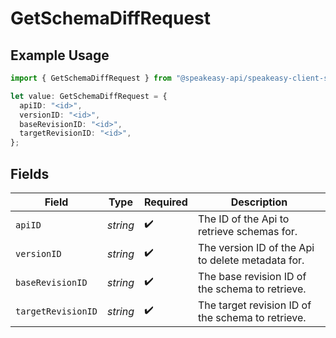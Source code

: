 # GetSchemaDiffRequest

## Example Usage

```typescript
import { GetSchemaDiffRequest } from "@speakeasy-api/speakeasy-client-sdk-typescript/sdk/models/operations";

let value: GetSchemaDiffRequest = {
  apiID: "<id>",
  versionID: "<id>",
  baseRevisionID: "<id>",
  targetRevisionID: "<id>",
};
```

## Fields

| Field                                             | Type                                              | Required                                          | Description                                       |
| ------------------------------------------------- | ------------------------------------------------- | ------------------------------------------------- | ------------------------------------------------- |
| `apiID`                                           | *string*                                          | :heavy_check_mark:                                | The ID of the Api to retrieve schemas for.        |
| `versionID`                                       | *string*                                          | :heavy_check_mark:                                | The version ID of the Api to delete metadata for. |
| `baseRevisionID`                                  | *string*                                          | :heavy_check_mark:                                | The base revision ID of the schema to retrieve.   |
| `targetRevisionID`                                | *string*                                          | :heavy_check_mark:                                | The target revision ID of the schema to retrieve. |